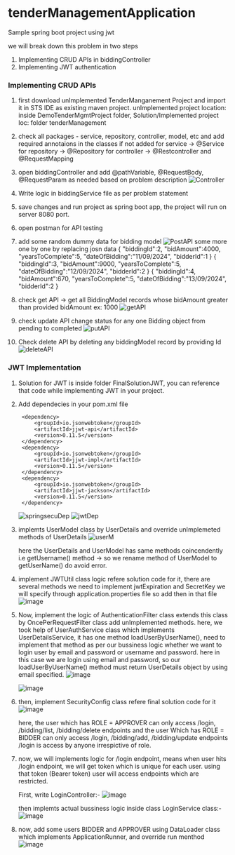 # tenderManagementApplication
Sample spring boot project using jwt

we will break down this problem in two steps
1. Implementing CRUD APIs in biddingController
2. Implementing JWT authentication

### Implementing CRUD APIs
1. first download unImplemented TenderManganement Project and import it in STS IDE as existing maven project.
   unImplemented project location: inside DemoTenderMgmtProject folder, Solution/Implemented project loc: folder tenderManagement
3. check all packages - service, repository, controller, model, etc and add required annotaions in the classes if not added
   for service -> @Service
   for repository -> @Repository
   for controller -> @Restcontroller and @RequestMapping
4. open biddingController and add @pathVariable, @RequestBody, @RequestParam as needed based on problem description
![Controller](https://github.com/user-attachments/assets/604396a8-2195-455e-b1e9-1afa2b34a56b)
5. Write logic in biddingService file as per problem statement
6. save changes and run project as spring boot app, the project will run on server 8080 port.
7. open postman for API testing
8. add some random dummy data for bidding model
   ![PostAPI](https://github.com/user-attachments/assets/f0d32cea-968a-40d7-a6a4-2ee2d9989c4b)
   some more one by one by replacing josn data
   {
    "biddingId":2,
    "bidAmount":4000,
    "yearsToComplete":5,
    "dateOfBidding":"11/09/2024",
    "bidderId":1
   } 
   {
    "biddingId":3,
    "bidAmount":9000,
    "yearsToComplete":5,
    "dateOfBidding":"12/09/2024",
    "bidderId":2
   }
   {
    "biddingId":4,
    "bidAmount":670,
    "yearsToComplete":5,
    "dateOfBidding":"13/09/2024",
    "bidderId":2
   }
9. check get API -> get all BiddingModel records whose bidAmount greater than provided bidAmount ex: 1000
   ![getAPI](https://github.com/user-attachments/assets/870689ee-1f4a-4e63-a72d-39a0cbd13b00)

10. check update API change status for any one Bidding object from pending to completed
   ![putAPI](https://github.com/user-attachments/assets/a34c04ae-6d84-447c-9fdc-05db15a18ade)
11. Check delete API by deleting any biddingModel record by providing Id
    ![deleteAPI](https://github.com/user-attachments/assets/a47f0aad-93de-4e5b-bebb-9f35d8e180f0)

### JWT Implementation

1. Solution for JWT is inside folder FinalSolutionJWT, you can reference that code while implementing JWT in your project.
2. Add dependecies in your pom.xml file
   
   <!-- jwt dependencies are here-->      
  		<dependency>
    		<groupId>io.jsonwebtoken</groupId>
    		<artifactId>jjwt-api</artifactId>
    		<version>0.11.5</version>
  		</dependency>
  		<dependency>
    		<groupId>io.jsonwebtoken</groupId>
    		<artifactId>jjwt-impl</artifactId>
    		<version>0.11.5</version>
  		</dependency>
  		<dependency>
    		<groupId>io.jsonwebtoken</groupId>
    		<artifactId>jjwt-jackson</artifactId>
    		<version>0.11.5</version>
  		</dependency>
 
   ![springsecuDep](https://github.com/user-attachments/assets/d5efd245-3a52-4be7-8fb0-e1991dff3a0f)
   ![jwtDep](https://github.com/user-attachments/assets/4db55b44-7fd2-4784-8ec6-793d9468c81d)

3. implemts UserModel class by UserDetails and override unImplemeted methods of UserDetails
   ![userM](https://github.com/user-attachments/assets/3843d0d4-5033-46af-b451-9d38147a9e37)

   here the UserDetails and UserModel has same methods coincendently i.e getUsername() method -> so we rename method of UserModel to getUserName() do avoid error.
4. implement JWTUtil class logic refere solution code for it, there are several methods we need to implement
   jwtExpiration and SecretKey we will specify through application.properties file so add then in that file
   ![image](https://github.com/user-attachments/assets/7aa5b5f0-e879-40ac-9960-eda0ee2872ee)

5. Now, implement the logic of AuthenticationFilter class extends this class by OncePerRequestFilter class add unImplemented methods.
   here, we took help of UserAuthService class which implements UserDetailsService, it has one method loadUserByUserName(), need to implement that method as per our bussiness logic
   whether we want to login user by email and password or username and password. here in this case we are login using email and password, so our loadUserByUserName() method
   must return UserDetails object by using email specified.
   ![image](https://github.com/user-attachments/assets/1fe10183-0e47-496e-a05e-06ca0f68b39f)

   ![image](https://github.com/user-attachments/assets/98fce1ae-62b5-4005-a646-400b2f618e53)


7. then, implement SecurityConfig class refere final solution code for it
   ![image](https://github.com/user-attachments/assets/bb0086e4-7eb3-4402-ab70-eab8f236c256)

   here, the user which has ROLE = APPROVER can only access /login, /bidding/list, /bidding/delete endpoints
   and the user Which has ROLE = BIDDER can only access /login, /bidding/add, /bidding/update endpoints
   /login is access by anyone irrespictive of role.

8. now, we will implements logic for /login endpoint, means when user hits /login endpoint, we will get token which is unique for each user.
   using that token (Bearer token) user will access endpoints which are restricted.

   First, write LoginController:-
   ![image](https://github.com/user-attachments/assets/d7222fa9-ae59-4232-87ff-c39eb80f7d92)

   then implemts actual bussiness logic inside class LoginService class:-
   ![image](https://github.com/user-attachments/assets/ae59a273-10f4-4643-a458-04c670da9cf0)

9. now, add some users BIDDER and APPROVER using DataLoader class which implements ApplicationRunner, and override run menthod
   ![image](https://github.com/user-attachments/assets/03a3217b-aea9-418a-b3d6-2a391136bef2)

   


   







